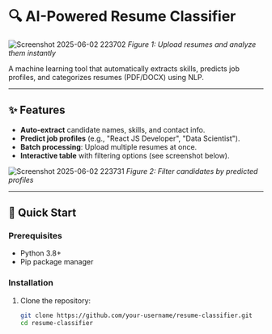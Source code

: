 # 🔍 AI-Powered Resume Classifier

![Screenshot 2025-06-02 223702](https://github.com/user-attachments/assets/bbc7bedf-d89f-4988-9b5b-29b8a3acf47d)
*Figure 1: Upload resumes and analyze them instantly*

A machine learning tool that automatically extracts skills, predicts job profiles, and categorizes resumes (PDF/DOCX) using NLP.

---

## ✨ Features
- **Auto-extract** candidate names, skills, and contact info.
- **Predict job profiles** (e.g., "React JS Developer", "Data Scientist").
- **Batch processing**: Upload multiple resumes at once.
- **Interactive table** with filtering options (see screenshot below).

![Screenshot 2025-06-02 223731](https://github.com/user-attachments/assets/45187417-64d8-4b49-b342-c9e9f99820cb) 
*Figure 2: Filter candidates by predicted profiles*

---

## 🚀 Quick Start

### Prerequisites
- Python 3.8+
- Pip package manager

### Installation
1. Clone the repository:
   ```bash
   git clone https://github.com/your-username/resume-classifier.git
   cd resume-classifier
